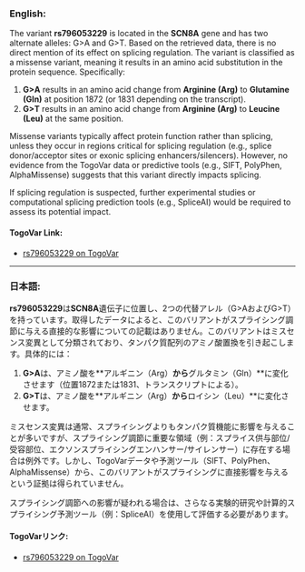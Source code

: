 ### English:
The variant **rs796053229** is located in the **SCN8A** gene and has two alternate alleles: G>A and G>T. Based on the retrieved data, there is no direct mention of its effect on splicing regulation. The variant is classified as a missense variant, meaning it results in an amino acid substitution in the protein sequence. Specifically:

1. **G>A** results in an amino acid change from **Arginine (Arg)** to **Glutamine (Gln)** at position 1872 (or 1831 depending on the transcript).
2. **G>T** results in an amino acid change from **Arginine (Arg)** to **Leucine (Leu)** at the same position.

Missense variants typically affect protein function rather than splicing, unless they occur in regions critical for splicing regulation (e.g., splice donor/acceptor sites or exonic splicing enhancers/silencers). However, no evidence from the TogoVar data or predictive tools (e.g., SIFT, PolyPhen, AlphaMissense) suggests that this variant directly impacts splicing.

If splicing regulation is suspected, further experimental studies or computational splicing prediction tools (e.g., SpliceAI) would be required to assess its potential impact.

#### TogoVar Link:
- [rs796053229 on TogoVar](https://togovar.org/variant/12-51807101-G-A)

---

### 日本語:
**rs796053229**は**SCN8A**遺伝子に位置し、2つの代替アレル（G>AおよびG>T）を持っています。取得したデータによると、このバリアントがスプライシング調節に与える直接的な影響についての記載はありません。このバリアントはミスセンス変異として分類されており、タンパク質配列のアミノ酸置換を引き起こします。具体的には：

1. **G>A**は、アミノ酸を**アルギニン（Arg）**から**グルタミン（Gln）**に変化させます（位置1872または1831、トランスクリプトによる）。
2. **G>T**は、アミノ酸を**アルギニン（Arg）**から**ロイシン（Leu）**に変化させます。

ミスセンス変異は通常、スプライシングよりもタンパク質機能に影響を与えることが多いですが、スプライシング調節に重要な領域（例：スプライス供与部位/受容部位、エクソンスプライシングエンハンサー/サイレンサー）に存在する場合は例外です。しかし、TogoVarデータや予測ツール（SIFT、PolyPhen、AlphaMissense）から、このバリアントがスプライシングに直接影響を与えるという証拠は得られていません。

スプライシング調節への影響が疑われる場合は、さらなる実験的研究や計算的スプライシング予測ツール（例：SpliceAI）を使用して評価する必要があります。

#### TogoVarリンク:
- [rs796053229 on TogoVar](https://togovar.org/variant/12-51807101-G-A)